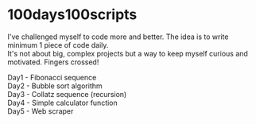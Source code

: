 # 100days100scripts
I've challenged myself to code more and better. The idea is to write minimum 1 piece of code daily.<br>
It's not about big, complex projects but a way to keep myself curious and motivated. Fingers crossed!

Day1 - Fibonacci sequence
<br>
Day2 - Bubble sort algorithm
<br>
Day3 - Collatz sequence (recursion)
<br>
Day4 - Simple calculator function
<br>
Day5 - Web scraper

